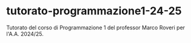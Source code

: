# tutorato-programmazione1-24-25

Tutorato del corso di Programmazione 1 del professor Marco Roveri per l'A.A. 2024/25.
